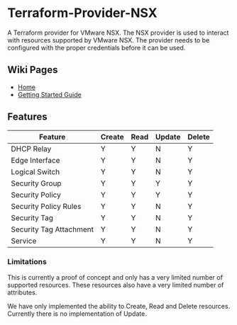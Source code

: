 # Terraform-Provider-NSX

A Terraform provider for VMware NSX.  The NSX provider is used to interact
with resources supported by VMware NSX.  The provider needs to be configured
with the proper credentials before it can be used.

## Wiki Pages
* [Home](https://github.com/sky-uk/terraform-provider-nsx/wiki)
* [Getting Started Guide](https://github.com/sky-uk/terraform-provider-nsx/wiki/Getting-Started-Guide)

## Features
| Feature                 | Create | Read  | Update  | Delete |
|-------------------------|--------|-------|---------|--------|
| DHCP Relay              |   Y    |   Y   |    N    |   Y    |
| Edge Interface          |   Y    |   Y   |    N    |   Y    |
| Logical Switch          |   Y    |   Y   |    N    |   Y    |
| Security Group          |   Y    |   Y   |    Y    |   Y    |
| Security Policy         |   Y    |   Y   |    Y    |   Y    |
| Security Policy Rules   |   Y    |   Y   |    N    |   Y    |
| Security Tag            |   Y    |   Y   |    N    |   Y    |
| Security Tag Attachment |   Y    |   Y   |    N    |   Y    |
| Service                 |   Y    |   Y   |    N    |   Y    |


### Limitations

This is currently a proof of concept and only has a very limited number of
supported resources.  These resources also have a very limited number
of attributes.

We have only implemented the ability to Create, Read and Delete resources.
Currently there is no implementation of Update.

